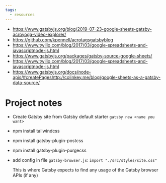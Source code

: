 ```yaml
---
tags:
  - resources
---  
```


- https://www.gatsbyjs.org/blog/2019-07-23-google-sheets-gatsby-acroyoga-video-explorer/
- https://github.com/kpennell/acrotagsgatsbyblog
- https://www.twilio.com/blog/2017/03/google-spreadsheets-and-javascriptnode-js.html
- https://www.gatsbyjs.org/packages/gatsby-source-google-sheets/
- https://www.twilio.com/blog/2017/03/google-spreadsheets-and-javascriptnode-js.html
- https://www.gatsbyjs.org/docs/node-apis/#createPageshttp://colinkey.me/blog/google-sheets-as-a-gatsby-data-source/


# Project notes

- Create Gatsby site from Gatsby default starter
  `gatsby new <name you want>`
- npm install tailwindcss
- npm install gatsby-plugin-postcss
- npm install gatsby-plugin-purgecss
- add config in file `gatsby-browser.js`:
  `import "./src/styles/site.css"`

  This is where Gatsby expects to find any usage of the Gatsby browser APIs (if any)